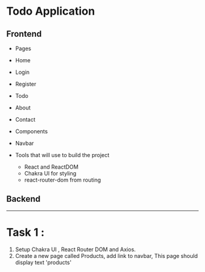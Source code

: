 # Todo Application

## Frontend

- Pages
 - Home
 - Login
 - Register
 - Todo
 - About
 - Contact

- Components
 - Navbar

- Tools that will use to build the project
  - React and ReactDOM
  - Chakra UI for styling
  - react-router-dom from routing 

 
## Backend 

 -------------

 # Task 1 :

 1. Setup Chakra UI , React Router DOM and Axios.
 2. Create a new page called Products, add link to navbar, This page should display text 'products'
